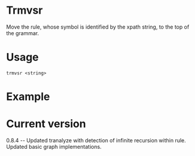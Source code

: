 # Trmvsr

Move the rule, whose symbol is identified by the xpath string, to the top of the grammar.

# Usage

    trmvsr <string>

# Example


# Current version

0.8.4 -- Updated tranalyze with detection of infinite recursion within rule. Updated basic graph implementations.
